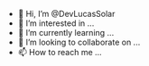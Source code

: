 - 👋 Hi, I’m @DevLucasSolar
- 👀 I’m interested in ...
- 🌱 I’m currently learning ...
- 💞️ I’m looking to collaborate on ...
- 📫 How to reach me ...

<!---
DevLucasSolar/DevLucasSolar is a ✨ special ✨ repository because its `README.md` (this file) appears on your GitHub profile.
You can click the Preview link to take a look at your changes.
--->
